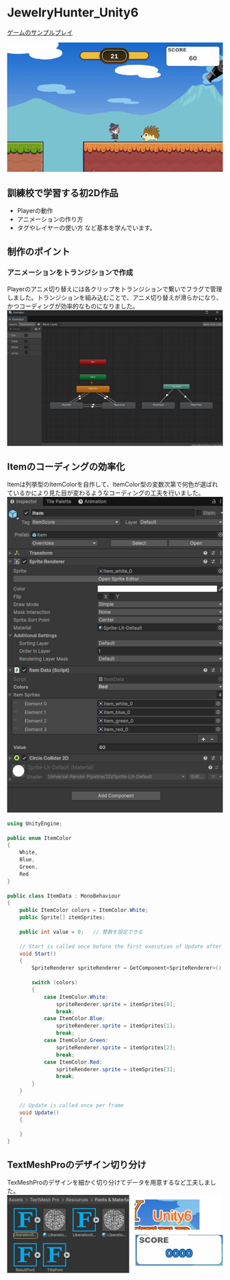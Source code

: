 # JewelryHunter_Unity6

[ゲームのサンプルプレイ](https://nomi161.github.io/JewelryHunter_web/)

![ゲーム画面](readmeImg/jewelryhunter_portfolio.jpg)

## 訓練校で学習する初2D作品
* Playerの動作
* アニメーションの作り方
* タグやレイヤーの使い方
など基本を学んでいます。
  
## 制作のポイント
### アニメーションをトランジションで作成
Playerのアニメ切り替えには各クリップをトランジションで繋いでフラグで管理しました。トランジションを組み込むことで、アニメ切り替えが滑らかになり、かつコーディングが効率的なものになりました。
![トランジションの絵](readmeImg/JewelryHunter_readme01.jpg)
  
## Itemのコーディングの効率化
Itemは列挙型のItemColorを自作して、ItemColor型の変数次第で何色が選ばれているかにより見た目が変わるようなコーディングの工夫を行いました。  
![トランジションの絵](readmeImg/JewelryHunter_readme02.jpg)

```C#
using UnityEngine;

public enum ItemColor
{
    White,
    Blue,
    Green,
    Red
}

public class ItemData : MonoBehaviour
{
    public ItemColor colors = ItemColor.White;
    public Sprite[] itemSprites;

    public int value = 0;   // 整数を設定できる

    // Start is called once before the first execution of Update after the MonoBehaviour is created
    void Start()
    {
        SpriteRenderer spriteRenderer = GetComponent<SpriteRenderer>();

        switch (colors)
        {
            case ItemColor.White:
                spriteRenderer.sprite = itemSprites[0];
                break;
            case ItemColor.Blue:
                spriteRenderer.sprite = itemSprites[1];
                break;
            case ItemColor.Green:
                spriteRenderer.sprite = itemSprites[2];
                break;
            case ItemColor.Red:
                spriteRenderer.sprite = itemSprites[3];
                break;
        }
    }

    // Update is called once per frame
    void Update()
    {

    }
}
```
  
## TextMeshProのデザイン切り分け
TexMeshProのデザインを細かく切り分けてデータを用意するなど工夫しました。
![TextMeshProデザインの絵](readmeImg/jewelryhunter_readme03.jpg)
